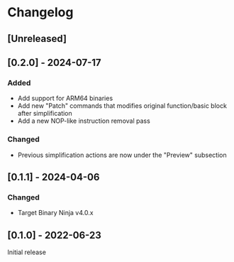 # Changelog

## [Unreleased]

## [0.2.0] - 2024-07-17

### Added

- Add support for ARM64 binaries
- Add new "Patch" commands that modifies original function/basic block after simplification
- Add a new NOP-like instruction removal pass

### Changed

- Previous simplification actions are now under the "Preview" subsection

## [0.1.1] - 2024-04-06

### Changed

- Target Binary Ninja v4.0.x

## [0.1.0] - 2022-06-23

Initial release

